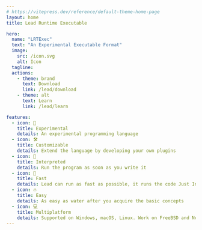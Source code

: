 ```yaml
---
# https://vitepress.dev/reference/default-theme-home-page
layout: home
title: Lead Runtime Executable

hero:
  name: "LRTExec"
  text: "An Experimental Executable Format"
  image:
    src: /icon.svg
    alt: Icon
  tagline:
  actions:
    - theme: brand
      text: Download
      link: /lead/download
    - theme: alt
      text: Learn
      link: /lead/learn

features:
  - icon: 🧪
    title: Experimental
    details: An experimental programming language
  - icon: 🛠️
    title: Customizable
    details: Extend the language by developing your own plugins
  - icon: 📝
    title: Interpreted
    details: Run the program as soon as you write it
  - icon: 🚀
    title: Fast
    details: Lead can run as fast as possible, it runs the code Just In Time
  - icon: 🔥
    title: Easy
    details: As easy as water after you acquire the basic concepts
  - icon: 💻
    title: Multiplatform
    details: Supported on Windows, macOS, Linux. Work on FreeBSD and NetBSD is going on.
---
```

